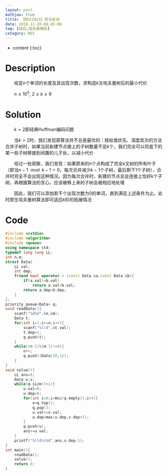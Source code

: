 ```yaml
---
layout: post
mathjax: true
title: 【NOI2015】荷马史诗
date: 2018-11-20-08:45:00
tag: [适应,哈夫曼编码]
category: NOI
---
```

* content
{:toc}
# Description

　　给定$n$个单词的长度及其出现次数，求构造$k$叉哈夫曼树后的最小代价

　　$n \le 10^5,\ 2 \le k \le 9$

# Solution

　　$k=2$即经典Huffman编码问题

　　当$k>2$时，我们发现原算法并不总是最优的：按权值优先、深度其次的方法合并子树时，如果当前新建节点接上的子树数量不足$k$个，我们完全可以将底下的某一些子树移接到闲置的儿子处，以减小代价

　　经过一些观察，我们发现：如果原来的$n$个点构成了完全$k$叉树的所有叶子（即当$n-1 \mod k-1=0$，每次合并减少$k-1$个子树，最后剩下1个子树），合并时完全不会出现这种情况。因为每次合并时，新建的节点总会连接上恰好$k$个子树，再根据算法的贪心，应该被移上来的子树会被相应地处理

　　因此，我们可以添加若干个出现次数为0的单词，直到满足上述条件为止。此时原生哈夫曼树算法即可适应$k$阶的拓展情况



# Code

```c++
#include <cstdio>
#include <algorithm>
#include <queue>
using namespace std;
typedef long long LL;
int n,m;
struct Data{
    LL val;
    int dep;
    friend bool operator < (const Data &a,const Data &b){
        if(a.val!=b.val) 
            return a.val>b.val;
        return a.dep>b.dep;
    }
};
priority_queue<Data> q;
void readData(){
    scanf("%d%d",&n,&m);
    Data t;
    for(int i=1;i<=n;i++){
        scanf("%lld",&t.val);
        t.dep=1;
        q.push(t);
    }
    while((n-1)%(m-1)!=0){
        n++;
        q.push((Data){0,1});
    }
}
void solve(){
    LL ans=0;
    Data u,v;
    while(q.size()>1){
        u.val=0;
        u.dep=0;
        for(int i=0;i<m&&!q.empty();i++){
            v=q.top();
            q.pop();
            u.val+=v.val;
            u.dep=max(u.dep,v.dep+1);
        }
        q.push(u);
        ans+=u.val;
    }
    printf("%lld\n%d",ans,u.dep-1);
}
int main(){
    readData();
    solve();
    return 0;
}
```

